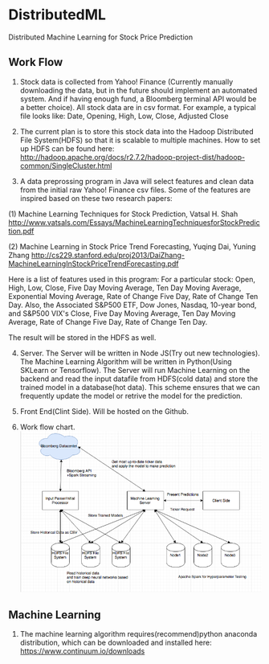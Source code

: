 # DistributedML
Distributed Machine Learning for Stock Price Prediction

## Work Flow
1. Stock data is collected from Yahoo! Finance (Currently manually downloading the data, but in the future should implement an automated system. And if having enough fund, a Bloomberg terminal API would be a better choice). All stock data are in csv format. For example, a typical file looks like: Date, Opening, High, Low, Close, Adjusted Close

2. The current plan is to store this stock data into the Hadoop Distributed File System(HDFS) so that it is scalable to multiple machines. How to set up HDFS can be found here: http://hadoop.apache.org/docs/r2.7.2/hadoop-project-dist/hadoop-common/SingleCluster.html

3. A data preprossing program in Java will select features and clean data from the initial raw Yahoo! Finance csv files. Some of the features are inspired based on these two research papers:
  
  (1) Machine Learning Techniques for Stock Prediction, Vatsal H. Shah
  http://www.vatsals.com/Essays/MachineLearningTechniquesforStockPrediction.pdf
  
  (2) Machine Learning in Stock Price Trend Forecasting, Yuqing Dai, Yuning Zhang
  http://cs229.stanford.edu/proj2013/DaiZhang-MachineLearningInStockPriceTrendForecasting.pdf
  
  Here is a list of features used in this program:
  For a particular stock: Open, High, Low, Close, Five Day Moving Average, Ten Day Moving Average, Exponential Moving Average, Rate of Change Five Day, Rate of Change Ten Day. Also, the Associated S&P500 ETF, Dow Jones, Nasdaq, 10-year bond, and S&P500 VIX's Close, Five Day Moving Average, Ten Day Moving Average, Rate of Change Five Day, Rate of Change Ten Day.
  
  The result will be stored in the HDFS as well.

4. Server. The Server will be written in Node JS(Try out new technologies). The Machine Learning Algorithm will be written in Python(Using SKLearn or Tensorflow). The Server will run Machine Learning on the backend and read the input datafile from HDFS(cold data) and store the trained model in a database(hot data). This scheme ensures that we can frequently update the model or retrive the model for the prediction.

5. Front End(Clint Side). Will be hosted on the Github. 

6. Work flow chart.
![Alt text](https://github.com/JinZhaoHong/DistributedML/blob/master/img/Screen%20Shot%202016-10-27%20at%2011.56.56%20AM.png?raw=true "Optional Title")

## Machine Learning
1. The machine learning algorithm requires(recommend)python anaconda distribution, which can be downloaded and installed here: https://www.continuum.io/downloads

